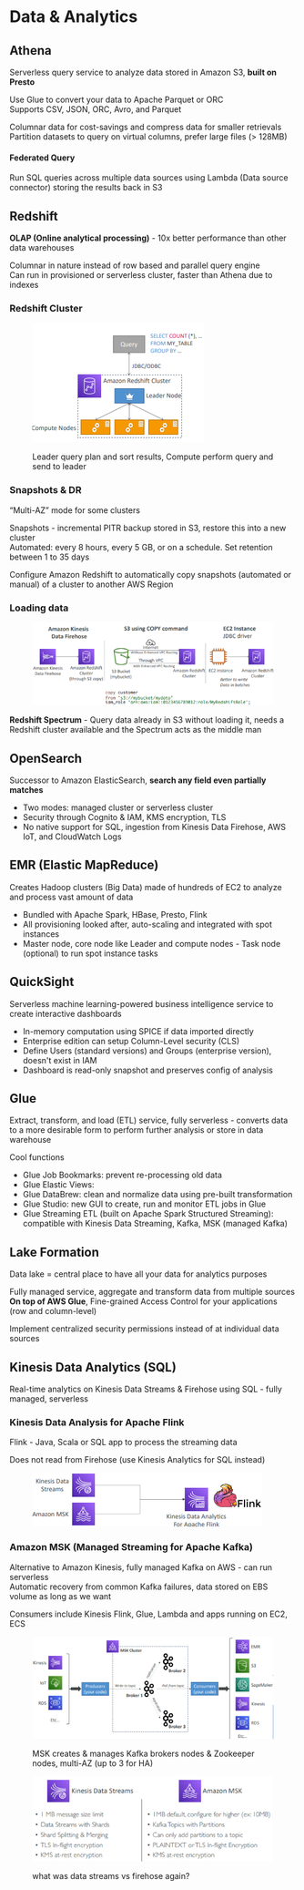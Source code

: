 # Data & Analytics

## Athena

Serverless query service to analyze data stored in Amazon S3, **built on Presto**

Use Glue to convert your data to Apache Parquet or ORC\
Supports CSV, JSON, ORC, Avro, and Parquet

Columnar data for cost-savings and compress data for smaller retrievals\
Partition datasets to query on virtual columns, prefer large files (> 128MB)

#### Federated Query

Run SQL queries across multiple data sources using Lambda (Data source connector) storing the results back in S3

## Redshift

**OLAP (Online analytical processing)** - 10x better performance than other data warehouses

Columnar in nature instead of row based and parallel query engine\
Can run in provisioned or serverless cluster, faster than Athena due to indexes

### Redshift Cluster

<div align="left"><figure><img src="../../.gitbook/assets/image (120).png" alt=""><figcaption><p>Leader query plan and sort results, Compute perform query and send to leader</p></figcaption></figure></div>

### Snapshots & DR

“Multi-AZ” mode for some clusters

Snapshots - incremental PITR backup stored in S3, restore this into a new cluster \
Automated: every 8 hours, every 5 GB, or on a schedule. Set retention between 1 to 35 days

Configure Amazon Redshift to automatically copy snapshots (automated or manual) of a cluster to another AWS Region

### Loading data&#x20;

<div align="left"><figure><img src="../../.gitbook/assets/image (121).png" alt="" width="462"><figcaption></figcaption></figure></div>

**Redshift Spectrum** - Query data already in S3 without loading it, needs a Redshift cluster available and the Spectrum acts as the middle man

## OpenSearch

Successor to Amazon ElasticSearch, **search any field even partially matches**

* Two modes: managed cluster or serverless cluster
* Security through Cognito & IAM, KMS encryption, TLS
* No native support for SQL, ingestion from Kinesis Data Firehose, AWS IoT, and CloudWatch Logs

## EMR (Elastic MapReduce)

Creates Hadoop clusters (Big Data) made of hundreds of EC2 to analyze and process vast amount of data

* Bundled with Apache Spark, HBase, Presto, Flink
* All provisioning looked after, auto-scaling and integrated with spot instances
* Master node, core node like Leader and compute nodes - Task node (optional) to run spot instance tasks

## QuickSight

Serverless machine learning-powered business intelligence service to create interactive dashboards

* In-memory computation using SPICE if data imported directly
* Enterprise edition can setup Column-Level security (CLS)
* Define Users (standard versions) and Groups (enterprise version), doesn't exist in IAM
* Dashboard is read-only snapshot and preserves config of analysis

## Glue

Extract, transform, and load (ETL) service, fully serverless - converts data to a more desirable form to perform further analysis or store in data warehouse

Cool functions

* Glue Job Bookmarks: prevent re-processing old data
* Glue Elastic Views:
* Glue DataBrew: clean and normalize data using pre-built transformation
* Glue Studio: new GUI to create, run and monitor ETL jobs in Glue
* Glue Streaming ETL (built on Apache Spark Structured Streaming): compatible with Kinesis Data Streaming, Kafka, MSK (managed Kafka)

## Lake Formation

Data lake = central place to have all your data for analytics purposes

Fully managed service, aggregate and transform data from multiple sources\
**On top of AWS Glue**, Fine-grained Access Control for your applications (row and column-level)

Implement centralized security permissions instead of at individual data sources

## Kinesis Data Analytics (SQL)

Real-time analytics on Kinesis Data Streams & Firehose using SQL - fully managed, serverless

### Kinesis Data Analysis for Apache Flink

Flink - Java, Scala or SQL app to process the streaming data

Does not read from Firehose (use Kinesis Analytics for SQL instead)

<div align="left"><figure><img src="../../.gitbook/assets/image (123).png" alt=""><figcaption></figcaption></figure></div>

### Amazon MSK (Managed Streaming for Apache Kafka)

Alternative to Amazon Kinesis, fully managed Kafka on AWS - can run serverless\
Automatic recovery from common Kafka failures, data stored on EBS volume as long as we want

Consumers include Kinesis Flink, Glue, Lambda and apps running on EC2, ECS

<div align="left"><figure><img src="../../.gitbook/assets/image (124).png" alt=""><figcaption><p>MSK creates &#x26; manages Kafka brokers nodes &#x26; Zookeeper nodes, multi-AZ (up to 3 for HA)</p></figcaption></figure></div>

<div align="left"><figure><img src="../../.gitbook/assets/image (125).png" alt="" width="422"><figcaption><p>what was data streams vs firehose again?</p></figcaption></figure></div>
